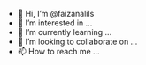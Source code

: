 - 👋 Hi, I’m @faizanalils
- 👀 I’m interested in ...
- 🌱 I’m currently learning ...
- 💞️ I’m looking to collaborate on ...
- 📫 How to reach me ...

<!---
faizanalils/faizanalils is a ✨ special ✨ repository because its `README.md` (this file) appears on your GitHub profile.
You can click the Preview link to take a look at your changes.
--->
